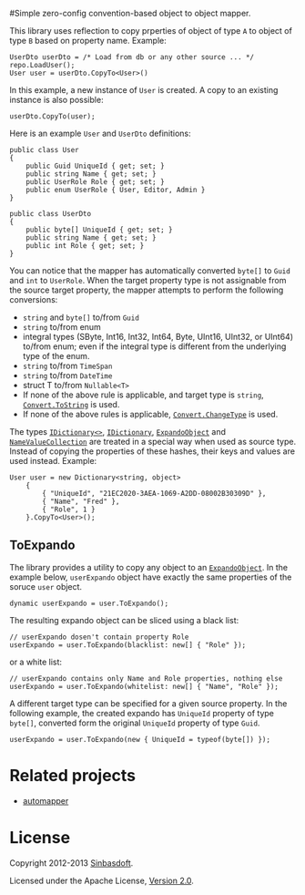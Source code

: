 #Simple zero-config convention-based object to object mapper.

This library uses reflection to copy prperties of object of type `A` to object of type `B` based on property name.
Example:
```
UserDto userDto = /* Load from db or any other source ... */ repo.LoadUser();
User user = userDto.CopyTo<User>()
```

In this example, a new instance of `User` is created. A copy to an existing instance is also possible:
```
userDto.CopyTo(user);
```

Here is an example `User` and `UserDto` definitions:
```
public class User
{
    public Guid UniqueId { get; set; }
    public string Name { get; set; }
    public UserRole Role { get; set; }
    public enum UserRole { User, Editor, Admin }
}

public class UserDto
{
    public byte[] UniqueId { get; set; }
    public string Name { get; set; }
    public int Role { get; set; }
}
```

You can notice that the mapper has automatically converted `byte[]` to `Guid` and `int` to `UserRole`. When the target property type is not assignable from the source target property, the mapper attempts to perform the following conversions:
* `string` and `byte[]` to/from `Guid`
* `string` to/from enum
* integral types (SByte, Int16, Int32, Int64, Byte, UInt16, UInt32, or UInt64) to/from enum; even if the integral type is different from the underlying type of the enum.
* `string` to/from `TimeSpan`
* `string` to/from `DateTime`
* struct T to/from `Nullable<T>`
* If none of the above rule is applicable, and target type is `string`, [<code>Convert.ToString</code>](http://msdn.microsoft.com/en-us/library/ms131014.aspx) is used.
* If none of the above rules is applicable, [<code>Convert.ChangeType</code>](http://msdn.microsoft.com/en-us/library/dtb69x08.aspx) is used.


The types [<code>IDictionary<></code>](http://msdn.microsoft.com/en-us/library/s4ys34ea), [<code>IDictionary</code>](http://msdn.microsoft.com/en-us/library/system.collections.idictionary), [<code>ExpandoObject</code>](http://msdn.microsoft.com/en-us/library/System.Dynamic.ExpandoObject.aspx) and [<code>NameValueCollection</code>](http://msdn.microsoft.com/en-us/library/System.Collections.Specialized.NameValueCollection.aspx) are treated in a special way when used as source type. Instead of copying the properties of these hashes, their keys and values are used instead.
Example:
```
User user = new Dictionary<string, object>
    {
        { "UniqueId", "21EC2020-3AEA-1069-A2DD-08002B30309D" },
        { "Name", "Fred" },
        { "Role", 1 }
    }.CopyTo<User>();
```
## ToExpando
The library provides a utility to copy any object to an [<code>ExpandoObject</code>](http://msdn.microsoft.com/en-us/library/System.Dynamic.ExpandoObject.aspx). In the example below, `userExpando` object have exactly the same properties of the soruce `user` object.
```
dynamic userExpando = user.ToExpando();
```

The resulting expando object can be sliced using a black list:
```
// userExpando dosen't contain property Role
userExpando = user.ToExpando(blacklist: new[] { "Role" });
```
or a white list:
```
// userExpando contains only Name and Role properties, nothing else
userExpando = user.ToExpando(whitelist: new[] { "Name", "Role" });
```

A different target type can be specified for a given source property. In the following example, the created expando has `UniqueId` property of type `byte[]`, converted form the original `UniqueId` property of type `Guid`.
```
userExpando = user.ToExpando(new { UniqueId = typeof(byte[]) });
```
# Related projects
* [automapper](https://github.com/AutoMapper/AutoMapper)

# License
Copyright 2012-2013 [Sinbasdoft](http://www.sinbadsoft.com).

Licensed under the Apache License, [Version 2.0](http://www.apache.org/licenses/LICENSE-2.0).
